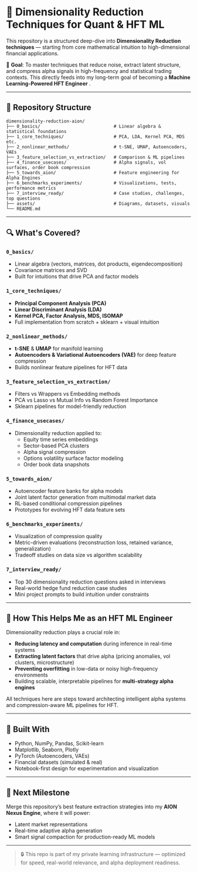 # 🧠 Dimensionality Reduction Techniques for Quant & HFT ML

This repository is a structured deep-dive into **Dimensionality Reduction techniques** — starting from core mathematical intuition to high-dimensional financial applications.

📍 **Goal**: 
To master techniques that reduce noise, extract latent structure, and compress alpha signals in high-frequency and statistical trading contexts. This directly feeds into my long-term goal of becoming a **Machine Learning-Powered HFT Engineer** .

---

## 📂 Repository Structure

```
dimensionality-reduction-aion/
├── 0_basics/                            # Linear algebra & statistical foundations
├── 1_core_techniques/                   # PCA, LDA, Kernel PCA, MDS etc.
├── 2_nonlinear_methods/                 # t-SNE, UMAP, Autoencoders, VAEs
├── 3_feature_selection_vs_extraction/   # Comparison & ML pipelines
├── 4_finance_usecases/                  # Alpha signals, vol surfaces, order book compression
├── 5_towards_aion/                      # Feature engineering for Alpha Engines
├── 6_benchmarks_experiments/            # Visualizations, tests, performance metrics
├── 7_interview_ready/                   # Case studies, challenges, top questions
├── assets/                              # Diagrams, datasets, visuals
└── README.md
```

---

## 🔍 What's Covered?

### `0_basics/`
- Linear algebra (vectors, matrices, dot products, eigendecomposition)
- Covariance matrices and SVD
- Built for intuitions that drive PCA and factor models

### `1_core_techniques/`
- **Principal Component Analysis (PCA)**
- **Linear Discriminant Analysis (LDA)**
- **Kernel PCA, Factor Analysis, MDS, ISOMAP**
- Full implementation from scratch + sklearn + visual intuition

### `2_nonlinear_methods/`
- **t-SNE** & **UMAP** for manifold learning
- **Autoencoders & Variational Autoencoders (VAE)** for deep feature compression
- Builds nonlinear feature pipelines for HFT data

### `3_feature_selection_vs_extraction/`
- Filters vs Wrappers vs Embedding methods
- PCA vs Lasso vs Mutual Info vs Random Forest Importance
- Sklearn pipelines for model-friendly reduction

### `4_finance_usecases/`
- Dimensionality reduction applied to:
  - Equity time series embeddings
  - Sector-based PCA clusters
  - Alpha signal compression
  - Options volatility surface factor modeling
  - Order book data snapshots

### `5_towards_aion/`
- Autoencoder feature banks for alpha models
- Joint latent factor generation from multimodal market data
- RL-based conditional compression pipelines
- Prototypes for evolving HFT data feature sets

### `6_benchmarks_experiments/`
- Visualization of compression quality
- Metric-driven evaluations (reconstruction loss, retained variance, generalization)
- Tradeoff studies on data size vs algorithm scalability

### `7_interview_ready/`
- Top 30 dimensionality reduction questions asked in interviews
- Real-world hedge fund reduction case studies
- Mini project prompts to build intuition under constraints

---

## 🚧 How This Helps Me as an HFT ML Engineer

Dimensionality reduction plays a crucial role in:
- **Reducing latency and computation** during inference in real-time systems
- **Extracting latent factors** that drive alpha (pricing anomalies, vol clusters, microstructure)
- **Preventing overfitting** in low-data or noisy high-frequency environments
- Building scalable, interpretable pipelines for **multi-strategy alpha engines**

All techniques here are steps toward architecting intelligent alpha systems and compression-aware ML pipelines for HFT.

---

## 📌 Built With

- Python, NumPy, Pandas, Scikit-learn
- Matplotlib, Seaborn, Plotly
- PyTorch (Autoencoders, VAEs)
- Financial datasets (simulated & real)
- Notebook-first design for experimentation and visualization

---

## 🧭 Next Milestone

Merge this repository’s best feature extraction strategies into my **AION Nexus Engine**, where it will power:
- Latent market representations
- Real-time adaptive alpha generation
- Smart signal compaction for production-ready ML models

---

> 🔒 This repo is part of my private learning infrastructure — optimized for speed, real-world relevance, and alpha deployment readiness.